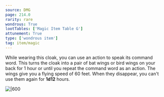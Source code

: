 ```yaml
---
source: DMG
page: 214.0
rarity: rare
wondrous: True
lootTables: ['Magic Item Table G']
attunement: True
type: ['wondrous item']
tag: item/magic
---
```


While wearing this cloak, you can use an action to speak its command word. This turns the cloak into a pair of bat wings or bird wings on your back for 1 hour or until you repeat the command word as an action. The wings give you a flying speed of 60 feet. When they disappear, you can't use them again for **1d12** hours.


![|600](https://5e.tools/img/items/DMG/Wings%20of%20Flying.jpg)